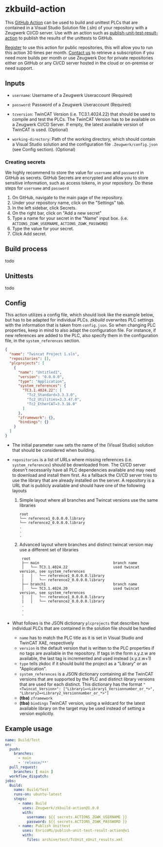 # zkbuild-action

This [GitHub Action](https://github.com/features/actions) can be used to build and unittest PLCs that are contained in a Visual Studio Solution file (.sln) of your repository with a Zeugwerk CI/CD server. Use with an action such as [publish-unit-test-result-action](https://github.com/EnricoMi/publish-unit-test-result-action) to publish the results of the unittests to GitHub.

[Register](mailto:info@zeugwerk.at) to use this action for public repositories, this will allow you to run this action 30 times per month. [Contact us](mailto:info@zeugwerk.at) to retrieve a subscription if you need more builds per month or use Zeugwerk Doc for private repositories either on GitHub or any CI/CD server hosted in the cloud or on-premise or need support.



## Inputs

* `username`: Username of a Zeugwerk Useraccount (Required)

* `password`: Password of a Zeugwerk Useraccount (Required)

* `tcversion`: TwinCAT Version (i.e. TC3.1.4024.22) that should be used to compile and test the PLCs. The TwinCAT Version has to be available on a Zeugwerk CI/CD Server. If empty, the latest available version of TwinCAT is used. (Optional)

* `working-directory`: Path of the working directory, which should contain a Visual Studio solution and the configuration file `.Zeugwerk/config.json` (see Config section). (Optional)



### Creating secrets

We highly recommend to store the value for `username` and `password` in GitHub as secrets. GitHub Secrets are encrypted and allow you to store sensitive information, such as access tokens, in your repository. Do these steps for `username` and `password`

1. On GitHub, navigate to the main page of the repository.
2. Under your repository name, click on the "Settings" tab.
3. In the left sidebar, click Secrets.
4. On the right bar, click on "Add a new secret" 
5. Type a name for your secret in the "Name" input box. (i.e. `ACTIONS_ZGWK_USERNAME`, `ACTIONS_ZGWK_PASSWORD`)
6. Type the value for your secret.
7. Click Add secret. 

## Build process

todo

## Unittests

todo

## Config

This action utilizes a config file, which should look like the example below, but has to be adapted for individual PLCs. *zkbuild* overwrites PLC settings with the information
that is taken from `config.json`. So when changing PLC properties, keep in mind to also adapt the configuration file. For instance, if new references are added to the PLC, also specify them in the configuration file, in the `system_references` section.

```json
{
  "name": "Twincat Project 1.sln",
  "repositories": [],
  "plcprojects": [
    {
      "name": "Untitled1",
      "version": "0.0.0.0",
      "type": "Application",
      "system_references": {
        "TC3.1.4024.22": [
          "Tc2_Standard=3.3.3.0",
          "Tc2_Utilities=3.3.47.0",
          "Tc2_EtherCAT=3.3.16.0"
        ]
      },
      "zframework": {},
      "bindings": {}
    }
  ]
}
```

* The initial parameter `name` sets the name of the (Visual Studio) solution that should be considered when building.
* `repositories` is a list of URLs where missing references (i.e. `system_references`) should be downloaded from. The CI/CD server doesn't necessarily have all PLC dependencies available and may need to download and install them first. As a fallback the CI/CD server tries to use the library that are already installed on the server.
  A repository is a URL that is publicly available and should have one of the following layouts
  1. Simple layout where all branches and Twincat versions use the same libraries
      ``` 
      root
      └── reference1_0.0.0.0.library
      └── reference2_0.0.0.0.library
      .
      .
      .
      ```  
  2. Advanced layout where branches and distinct twincat version may use a different set of libraries
     ```
      root
      ├── main                                  branch name
      │   └── TC3.1.4024.22                     used twincat version, see system_references
      |   │   └── reference1_0.0.0.0.library
      |   │   └── reference2_0.0.0.0.library
      ├── branch1                               branch name
      │   └── TC3.1.4024.20                     used twincat version, see system_references
      |   │   └── reference1_0.0.0.0.library
      |   │   └── reference2_0.0.0.0.library
      .
      .
      .
      ```

* What follows is the JSON dictionary `plcprojects` that describes how individual PLCs that are contained in the solution file should be handled
  * `name` has to match the PLC title as it is set in Visual Studio and TwinCAT XAE, respectively
  * `version` is the default version that is written to the PLC properties if no tags are available in the repository. If tags in the form x.y.z.w are available,
    the last tag is incremented and used instead (x.y.z.w+1)
  * `type` tells zkdoc if it should build the project as a "Library" or an "Application".
  * `system_references` is a JSON dictionary containing all the TwinCAT versions that are supported by the PLC and distinct library versions that are used for each distinct.
     This dictionary has the format `"<Twincat_Version>": ["Library1=<Library1_Versionnumber_or_*>", "Library2=<Library2_Versionnumber_or_*>"]`
  * **(tba)** `zframework`
  * **(tba)** `bindings`
TwinCAT version, using a wildcard for the latest available library on the target may be used instead of setting a version explicitly.


## Example usage

```yaml
name: Build/Test
on:
  push:
    branches:
      - main
      - 'release/**'
  pull_request:
    branches: [ main ]
  workflow_dispatch:
jobs:
  Build:
    name: Build/Test
    runs-on: ubuntu-latest
    steps:
      - name: Build
        uses: Zeugwerk/zkbuild-action@1.0.0
        with:
          username: ${{ secrets.ACTIONS_ZGWK_USERNAME }}
          password: ${{ secrets.ACTIONS_ZGWK_PASSWORD }}
      - name: Publish Unittest
        uses: EnricoMi/publish-unit-test-result-action@v1
        with:
          files: archive/test/TcUnit_xUnit_results.xml
```
